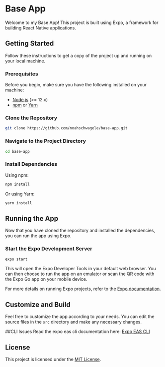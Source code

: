 
# Base App

Welcome to my Base App! This project is built using Expo, a framework for building React Native applications.

## Getting Started

Follow these instructions to get a copy of the project up and running on your local machine.

### Prerequisites

Before you begin, make sure you have the following installed on your machine:

- [Node.js](https://nodejs.org/) (>= 12.x)
- [npm](https://www.npmjs.com/) or [Yarn](https://yarnpkg.com/)

### Clone the Repository

```bash
git clone https://github.com/noahschwagele/base-app.git
```

### Navigate to the Project Directory

```bash
cd base-app
```

### Install Dependencies

Using npm:

```bash
npm install
```

Or using Yarn:

```bash
yarn install
```

## Running the App

Now that you have cloned the repository and installed the dependencies, you can run the app using Expo.

### Start the Expo Development Server

```bash
expo start
```

This will open the Expo Developer Tools in your default web browser. You can then choose to run the app on an emulator or scan the QR code with the Expo Go app on your mobile device.

For more details on running Expo projects, refer to the [Expo documentation](https://docs.expo.dev/get-started/installation/).

## Customize and Build

Feel free to customize the app according to your needs. You can edit the source files in the `src` directory and make any necessary changes.

##CLI Issues
Read the expo eas cli documentation here: [Expo EAS CLI](https://github.com/expo/eas-cli)

## License

This project is licensed under the [MIT License](LICENSE).
```
